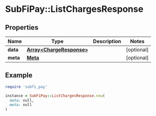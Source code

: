 # SubFiPay::ListChargesResponse

## Properties

| Name | Type | Description | Notes |
| ---- | ---- | ----------- | ----- |
| **data** | [**Array&lt;ChargeResponse&gt;**](ChargeResponse.md) |  | [optional] |
| **meta** | [**Meta**](Meta.md) |  | [optional] |

## Example

```ruby
require 'subfi_pay'

instance = SubFiPay::ListChargesResponse.new(
  data: null,
  meta: null
)
```

